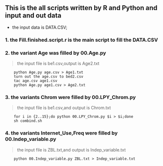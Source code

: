 ## This is the all scripts written by R and Python and input and out data

- the input data is DATA.CSV;

### 1. the Fill.finished.script.r is the main script to fill the DATA.CSV

### 2. the variant Age was filled by 00.Age.py
> the input file is be1.csv,output is Age2.txt
```shell
    python Age.py age.csv > Age1.txt
    turn out the age.csv to bed2.csv
    tac age.csv age1.csv
    python Age.py age1.csv > Age2.txt 
```
### 3. the variants Chrom were filled by 00.LPY_Chrom.py
> the input file is be1.csv,and output is Chrom.txt
```shell
    for i in {2..15};do python 00.LPY_Chrom.py $i > $i;done
    sh combind.sh
```
### 4. the variants Internet_Use,Freq were filled by 00.Indep_variable.py
> the input file is ZBL.txt,and output is Indep_variable.txt
```shell
    python 00.Indep_variable.py ZBL.txt > Indep_variable.txt
```
